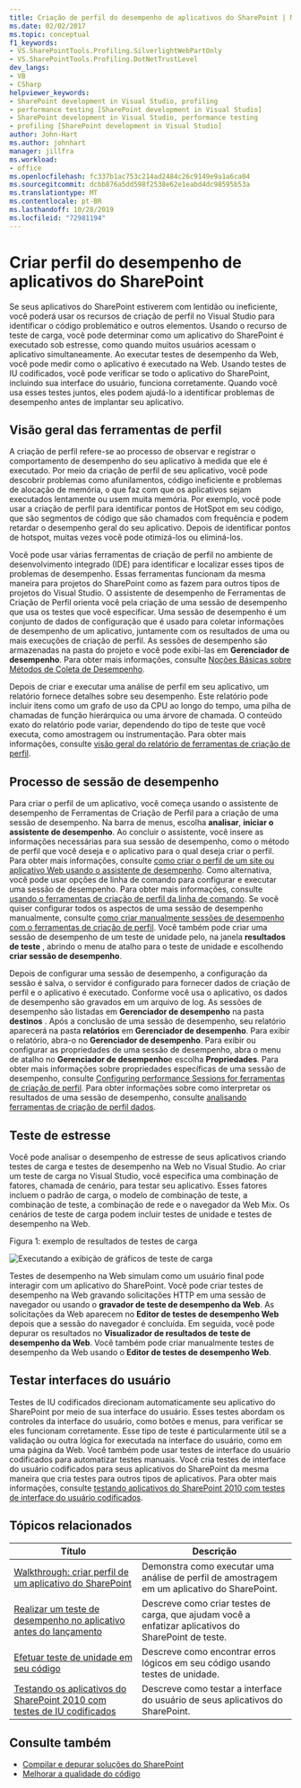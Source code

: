 ```yaml
---
title: Criação de perfil do desempenho de aplicativos do SharePoint | Microsoft Docs
ms.date: 02/02/2017
ms.topic: conceptual
f1_keywords:
- VS.SharePointTools.Profiling.SilverlightWebPartOnly
- VS.SharePointTools.Profiling.DotNetTrustLevel
dev_langs:
- VB
- CSharp
helpviewer_keywords:
- SharePoint development in Visual Studio, profiling
- performance testing [SharePoint development in Visual Studio]
- SharePoint development in Visual Studio, performance testing
- profiling [SharePoint development in Visual Studio]
author: John-Hart
ms.author: johnhart
manager: jillfra
ms.workload:
- office
ms.openlocfilehash: fc337b1ac753c214ad2484c26c9149e9a1a6ca04
ms.sourcegitcommit: dcbb876a5dd598f2538e62e1eabd4dc98595b53a
ms.translationtype: MT
ms.contentlocale: pt-BR
ms.lasthandoff: 10/28/2019
ms.locfileid: "72981194"
---
```

# <a name="profile-the-performance-of-sharepoint-applications"></a>Criar perfil do desempenho de aplicativos do SharePoint

Se seus aplicativos do SharePoint estiverem com lentidão ou ineficiente, você poderá usar os recursos de criação de perfil no Visual Studio para identificar o código problemático e outros elementos. Usando o recurso de teste de carga, você pode determinar como um aplicativo do SharePoint é executado sob estresse, como quando muitos usuários acessam o aplicativo simultaneamente. Ao executar testes de desempenho da Web, você pode medir como o aplicativo é executado na Web. Usando testes de IU codificados, você pode verificar se todo o aplicativo do SharePoint, incluindo sua interface do usuário, funciona corretamente. Quando você usa esses testes juntos, eles podem ajudá-lo a identificar problemas de desempenho antes de implantar seu aplicativo.

## <a name="profile-tools-overview"></a>Visão geral das ferramentas de perfil

A criação de perfil refere-se ao processo de observar e registrar o comportamento de desempenho do seu aplicativo à medida que ele é executado. Por meio da criação de perfil de seu aplicativo, você pode descobrir problemas como afunilamentos, código ineficiente e problemas de alocação de memória, o que faz com que os aplicativos sejam executados lentamente ou usem muita memória. Por exemplo, você pode usar a criação de perfil para identificar pontos de HotSpot em seu código, que são segmentos de código que são chamados com frequência e podem retardar o desempenho geral do seu aplicativo. Depois de identificar pontos de hotspot, muitas vezes você pode otimizá-los ou eliminá-los.

Você pode usar várias ferramentas de criação de perfil no ambiente de desenvolvimento integrado (IDE) para identificar e localizar esses tipos de problemas de desempenho. Essas ferramentas funcionam da mesma maneira para projetos do SharePoint como as fazem para outros tipos de projetos do Visual Studio. O assistente de desempenho de Ferramentas de Criação de Perfil orienta você pela criação de uma sessão de desempenho que usa os testes que você especificar. Uma sessão de desempenho é um conjunto de dados de configuração que é usado para coletar informações de desempenho de um aplicativo, juntamente com os resultados de uma ou mais execuções de criação de perfil. As sessões de desempenho são armazenadas na pasta do projeto e você pode exibi-las em **Gerenciador de desempenho**. Para obter mais informações, consulte [Noções Básicas sobre Métodos de Coleta de Desempenho](../profiling/understanding-performance-collection-methods.md).

Depois de criar e executar uma análise de perfil em seu aplicativo, um relatório fornece detalhes sobre seu desempenho. Este relatório pode incluir itens como um grafo de uso da CPU ao longo do tempo, uma pilha de chamadas de função hierárquica ou uma árvore de chamada. O conteúdo exato do relatório pode variar, dependendo do tipo de teste que você executa, como amostragem ou instrumentação. Para obter mais informações, consulte [visão geral do relatório de ferramentas de criação de perfil](../profiling/performance-report-overview.md).

## <a name="performance-session-process"></a>Processo de sessão de desempenho

Para criar o perfil de um aplicativo, você começa usando o assistente de desempenho de Ferramentas de Criação de Perfil para a criação de uma sessão de desempenho. Na barra de menus, escolha **analisar**, **iniciar o assistente de desempenho**. Ao concluir o assistente, você insere as informações necessárias para sua sessão de desempenho, como o método de perfil que você deseja e o aplicativo para o qual deseja criar o perfil. Para obter mais informações, consulte [como criar o perfil de um site ou aplicativo Web usando o assistente de desempenho](../profiling/how-to-collect-performance-data-for-a-web-site.md). Como alternativa, você pode usar opções de linha de comando para configurar e executar uma sessão de desempenho. Para obter mais informações, consulte [usando o ferramentas de criação de perfil da linha de comando](../profiling/using-the-profiling-tools-from-the-command-line.md). Se você quiser configurar todos os aspectos de uma sessão de desempenho manualmente, consulte [como criar manualmente sessões de desempenho com o ferramentas de criação de perfil](../profiling/how-to-manually-create-performance-sessions.md). Você também pode criar uma sessão de desempenho de um teste de unidade pelo, na janela **resultados de teste** , abrindo o menu de atalho para o teste de unidade e escolhendo **criar sessão de desempenho**.

Depois de configurar uma sessão de desempenho, a configuração da sessão é salva, o servidor é configurado para fornecer dados de criação de perfil e o aplicativo é executado. Conforme você usa o aplicativo, os dados de desempenho são gravados em um arquivo de log. As sessões de desempenho são listadas em **Gerenciador de desempenho** na pasta **destinos** . Após a conclusão de uma sessão de desempenho, seu relatório aparecerá na pasta **relatórios** em **Gerenciador de desempenho**. Para exibir o relatório, abra-o no **Gerenciador de desempenho**. Para exibir ou configurar as propriedades de uma sessão de desempenho, abra o menu de atalho no **Gerenciador de desempenho**e escolha **Propriedades**. Para obter mais informações sobre propriedades específicas de uma sessão de desempenho, consulte [Configuring performance Sessions for ferramentas de criação de perfil](../profiling/configuring-performance-sessions.md). Para obter informações sobre como interpretar os resultados de uma sessão de desempenho, consulte [analisando ferramentas de criação de perfil dados](../profiling/analyzing-performance-tools-data.md).

## <a name="stress-test"></a>Teste de estresse

Você pode analisar o desempenho de estresse de seus aplicativos criando testes de carga e testes de desempenho na Web no Visual Studio. Ao criar um teste de carga no Visual Studio, você especifica uma combinação de fatores, chamada de cenário, para testar seu aplicativo. Esses fatores incluem o padrão de carga, o modelo de combinação de teste, a combinação de teste, a combinação de rede e o navegador da Web Mix. Os cenários de teste de carga podem incluir testes de unidade e testes de desempenho na Web.

Figura 1: exemplo de resultados de testes de carga

![Executando a exibição de gráficos de teste de carga](../sharepoint/media/load-webgraphs.png "Executando a exibição de gráficos de teste de carga")

Testes de desempenho na Web simulam como um usuário final pode interagir com um aplicativo do SharePoint. Você pode criar testes de desempenho na Web gravando solicitações HTTP em uma sessão de navegador ou usando o **gravador de teste de desempenho da Web**. As solicitações da Web aparecem no **Editor de testes de desempenho Web** depois que a sessão do navegador é concluída. Em seguida, você pode depurar os resultados no **Visualizador de resultados de teste de desempenho da Web**. Você também pode criar manualmente testes de desempenho da Web usando o **Editor de testes de desempenho Web**.

## <a name="test-user-interfaces"></a>Testar interfaces do usuário

Testes de IU codificados direcionam automaticamente seu aplicativo do SharePoint por meio de sua interface do usuário. Esses testes abordam os controles da interface do usuário, como botões e menus, para verificar se eles funcionam corretamente. Esse tipo de teste é particularmente útil se a validação ou outra lógica for executada na interface do usuário, como em uma página da Web. Você também pode usar testes de interface do usuário codificados para automatizar testes manuais. Você cria testes de interface do usuário codificados para seus aplicativos do SharePoint da mesma maneira que cria testes para outros tipos de aplicativos. Para obter mais informações, consulte [testando aplicativos do SharePoint 2010 com testes de interface do usuário codificados](../test/testing-sharepoint-2010-applications-with-coded-ui-tests.md).

## <a name="related-topics"></a>Tópicos relacionados

|Título|Descrição|
|-----------|-----------------|
|[Walkthrough: criar perfil de um aplicativo do SharePoint](../sharepoint/walkthrough-profiling-a-sharepoint-application.md)|Demonstra como executar uma análise de perfil de amostragem em um aplicativo do SharePoint.|
|[Realizar um teste de desempenho no aplicativo antes do lançamento](/azure/devops/test/load-test/run-performance-tests-app-before-release?view=vsts)|Descreve como criar testes de carga, que ajudam você a enfatizar aplicativos do SharePoint de teste.|
|[Efetuar teste de unidade em seu código](../test/unit-test-your-code.md)|Descreve como encontrar erros lógicos em seu código usando testes de unidade.|
|[Testando os aplicativos do SharePoint 2010 com testes de IU codificados](../test/testing-sharepoint-2010-applications-with-coded-ui-tests.md)|Descreve como testar a interface do usuário de seus aplicativos do SharePoint.|

## <a name="see-also"></a>Consulte também

- [Compilar e depurar soluções do SharePoint](../sharepoint/building-and-debugging-sharepoint-solutions.md)
- [Melhorar a qualidade do código](../test/improve-code-quality.md)